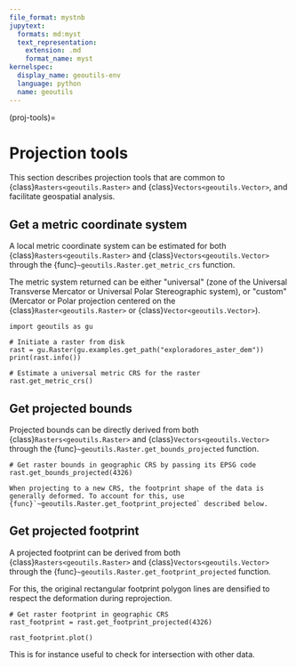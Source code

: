 ```yaml
---
file_format: mystnb
jupytext:
  formats: md:myst
  text_representation:
    extension: .md
    format_name: myst
kernelspec:
  display_name: geoutils-env
  language: python
  name: geoutils
---
```

(proj-tools)=

# Projection tools

This section describes projection tools that are common to {class}`Rasters<geoutils.Raster>` and {class}`Vectors<geoutils.Vector>`, and facilitate
geospatial analysis.

## Get a metric coordinate system

A local metric coordinate system can be estimated for both {class}`Rasters<geoutils.Raster>` and {class}`Vectors<geoutils.Vector>` through the
{func}`~geoutils.Raster.get_metric_crs` function.

The metric system returned can be either "universal" (zone of the Universal Transverse Mercator or Universal Polar Stereographic system), or "custom"
(Mercator or Polar projection centered on the {class}`Raster<geoutils.Raster>` or {class}`Vector<geoutils.Vector>`).

```{code-cell} ipython3
import geoutils as gu

# Initiate a raster from disk
rast = gu.Raster(gu.examples.get_path("exploradores_aster_dem"))
print(rast.info())

# Estimate a universal metric CRS for the raster
rast.get_metric_crs()
```

## Get projected bounds

Projected bounds can be directly derived from both {class}`Rasters<geoutils.Raster>` and {class}`Vectors<geoutils.Vector>` through the
{func}`~geoutils.Raster.get_bounds_projected` function.

```{code-cell} ipython3
# Get raster bounds in geographic CRS by passing its EPSG code
rast.get_bounds_projected(4326)
```

```{important}
When projecting to a new CRS, the footprint shape of the data is generally deformed. To account for this, use {func}`~geoutils.Raster.get_footprint_projected` described below.
```

## Get projected footprint

A projected footprint can be derived from both {class}`Rasters<geoutils.Raster>` and {class}`Vectors<geoutils.Vector>` through the
{func}`~geoutils.Raster.get_footprint_projected` function.

For this, the original rectangular footprint polygon lines are densified to respect the deformation during reprojection.

```{code-cell} ipython3
# Get raster footprint in geographic CRS
rast_footprint = rast.get_footprint_projected(4326)

rast_footprint.plot()
```

This is for instance useful to check for intersection with other data.
